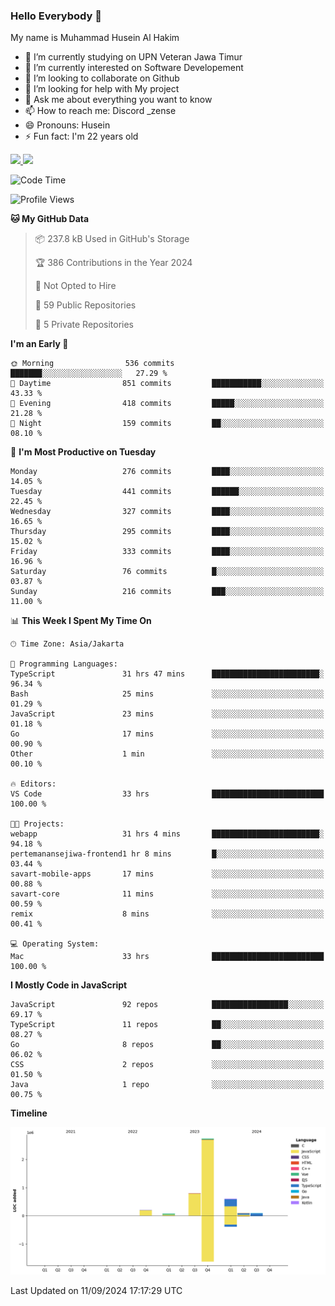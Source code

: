 ### Hello Everybody 👋

My name is Muhammad Husein Al Hakim

- 🔭 I’m currently studying on UPN Veteran Jawa Timur
- 🌱 I’m currently interested on Software Developement
- 👯 I’m looking to collaborate on Github
- 🤔 I’m looking for help with My project
- 💬 Ask me about everything you want to know
- 📫 How to reach me: Discord _zense
- 😄 Pronouns: Husein
- ⚡ Fun fact: I'm 22 years old

<p align="left">
<a href="https://github.com/huseinhq">
  <img height="180em" src="https://github-readme-stats-eight-theta.vercel.app/api?username=huseinhq&show_icons=true&theme=algolia&include_all_commits=true&count_private=true"/>
  <img height="180em" src="https://github-readme-stats-eight-theta.vercel.app/api/top-langs/?username=huseinhq&layout=compact&langs_count=8&theme=algolia"/>
</a>
</p>

<!--START_SECTION:waka-->
![Code Time](http://img.shields.io/badge/Code%20Time-1%2C403%20hrs%2045%20mins-blue)

![Profile Views](http://img.shields.io/badge/Profile%20Views-0-blue)

**🐱 My GitHub Data** 

> 📦 237.8 kB Used in GitHub's Storage 
 > 
> 🏆 386 Contributions in the Year 2024
 > 
> 🚫 Not Opted to Hire
 > 
> 📜 59 Public Repositories 
 > 
> 🔑 5 Private Repositories 
 > 
**I'm an Early 🐤** 

```text
🌞 Morning                536 commits         ███████░░░░░░░░░░░░░░░░░░   27.29 % 
🌆 Daytime                851 commits         ███████████░░░░░░░░░░░░░░   43.33 % 
🌃 Evening                418 commits         █████░░░░░░░░░░░░░░░░░░░░   21.28 % 
🌙 Night                  159 commits         ██░░░░░░░░░░░░░░░░░░░░░░░   08.10 % 
```
📅 **I'm Most Productive on Tuesday** 

```text
Monday                   276 commits         ████░░░░░░░░░░░░░░░░░░░░░   14.05 % 
Tuesday                  441 commits         ██████░░░░░░░░░░░░░░░░░░░   22.45 % 
Wednesday                327 commits         ████░░░░░░░░░░░░░░░░░░░░░   16.65 % 
Thursday                 295 commits         ████░░░░░░░░░░░░░░░░░░░░░   15.02 % 
Friday                   333 commits         ████░░░░░░░░░░░░░░░░░░░░░   16.96 % 
Saturday                 76 commits          █░░░░░░░░░░░░░░░░░░░░░░░░   03.87 % 
Sunday                   216 commits         ███░░░░░░░░░░░░░░░░░░░░░░   11.00 % 
```


📊 **This Week I Spent My Time On** 

```text
🕑︎ Time Zone: Asia/Jakarta

💬 Programming Languages: 
TypeScript               31 hrs 47 mins      ████████████████████████░   96.34 % 
Bash                     25 mins             ░░░░░░░░░░░░░░░░░░░░░░░░░   01.29 % 
JavaScript               23 mins             ░░░░░░░░░░░░░░░░░░░░░░░░░   01.18 % 
Go                       17 mins             ░░░░░░░░░░░░░░░░░░░░░░░░░   00.90 % 
Other                    1 min               ░░░░░░░░░░░░░░░░░░░░░░░░░   00.10 % 

🔥 Editors: 
VS Code                  33 hrs              █████████████████████████   100.00 % 

🐱‍💻 Projects: 
webapp                   31 hrs 4 mins       ████████████████████████░   94.18 % 
pertemanansejiwa-frontend1 hr 8 mins         █░░░░░░░░░░░░░░░░░░░░░░░░   03.44 % 
savart-mobile-apps       17 mins             ░░░░░░░░░░░░░░░░░░░░░░░░░   00.88 % 
savart-core              11 mins             ░░░░░░░░░░░░░░░░░░░░░░░░░   00.59 % 
remix                    8 mins              ░░░░░░░░░░░░░░░░░░░░░░░░░   00.41 % 

💻 Operating System: 
Mac                      33 hrs              █████████████████████████   100.00 % 
```

**I Mostly Code in JavaScript** 

```text
JavaScript               92 repos            █████████████████░░░░░░░░   69.17 % 
TypeScript               11 repos            ██░░░░░░░░░░░░░░░░░░░░░░░   08.27 % 
Go                       8 repos             ██░░░░░░░░░░░░░░░░░░░░░░░   06.02 % 
CSS                      2 repos             ░░░░░░░░░░░░░░░░░░░░░░░░░   01.50 % 
Java                     1 repo              ░░░░░░░░░░░░░░░░░░░░░░░░░   00.75 % 
```



**Timeline**

![Lines of Code chart](https://raw.githubusercontent.com/HuseinHQ/HuseinHQ/main/assets/bar_graph.png)


 Last Updated on 11/09/2024 17:17:29 UTC
<!--END_SECTION:waka-->
